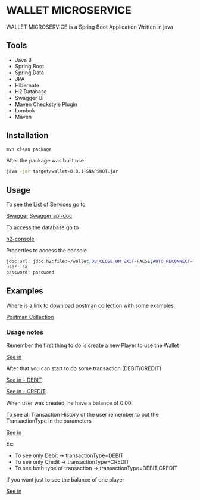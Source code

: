 # WALLET MICROSERVICE

WALLET MICROSERVICE is a Spring Boot Application Written in java

## Tools
- Java 8
- Spring Boot
- Spring Data
- JPA
- Hibernate
- H2 Database
- Swagger Ui
- Maven Checkstyle Plugin
- Lombok
- Maven


## Installation

```bash
mvn clean package
```

After the package was built use

```bash
java -jar target/wallet-0.0.1-SNAPSHOT.jar
```


## Usage

To see the List of Services go to

[Swagger](http://localhost:8080/api/swagger-ui.html)
[Swagger api-doc](http://localhost:8080/api/v2/api-docs)

To access the database go to 

[h2-console](http://localhost:8080/api/h2-console)

Properties to access the console
```bash
jdbc url: jdbc:h2:file:~/wallet;DB_CLOSE_ON_EXIT=FALSE;AUTO_RECONNECT=TRUE
user: sa
password: password
```


## Examples

Where is a link to download postman collection with some examples

[Postman Collection](https://www.postman.com/collections/167fe548bbb47553e3ab)


### Usage notes

Remember the first thing to do is create a new Player to use the Wallet

[See in](http://localhost:8080/api/swagger-ui.html#/player-controller/createPlayerUsingPOST)

After that you can start to do some transaction (DEBIT/CREDIT)

[See in - DEBIT](http://localhost:8080/api/swagger-ui.html#/transaction-controller/debitValueOfPlayerUsingPOST)

[See in - CREDIT](http://localhost:8080/api/swagger-ui.html#/transaction-controller/creditValueOfPlayerUsingPOST)

When user was created, he have a balance of 0.00.

To see all Transaction History of the user remember to put the TransactionType in the parameters

[See in](http://localhost:8080/api/swagger-ui.html#/transaction-controller/findAllWithParametersUsingGET)

Ex: 
- To see only Debit  -> transactionType=DEBIT
- To see only Credit -> transactionType=CREDIT
- To see both type of transaction -> transactionType=DEBIT,CREDIT

If you want just to see the balance of one player

[See in](http://localhost:8080/api/swagger-ui.html#/player-controller/getBalanceOfPlayerUsingGET)